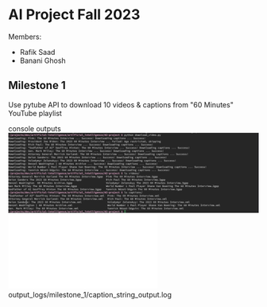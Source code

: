 # AI Project Fall 2023
Members:
  - Rafik Saad
  - Banani Ghosh

## Milestone 1
Use pytube API to download 10 videos & captions from "60 Minutes" YouTube playlist

console outputs
![Milestone1 console output1](output_logs/milestone_1/download_video_console_output.jpg)
![Milestone1 console output2](output_logs/milestone_1/caption_string_output.log)
output_logs/milestone_1/caption_string_output.log
